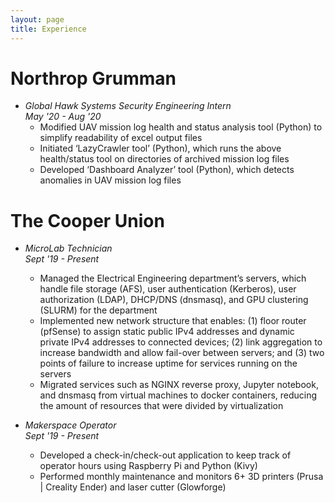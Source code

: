 ```yaml
---
layout: page
title: Experience
---
```


# Northrop Grumman
- <i> Global Hawk Systems Security Engineering Intern </i> <br>
<i> May '20 - Aug '20 </i>
    - Modified UAV mission log health and status analysis tool (Python) to simplify readability of excel output files
    - Initiated ‘LazyCrawler tool’ (Python), which runs the above health/status tool on directories of archived mission log files
    - Developed ‘Dashboard Analyzer’ tool (Python), which detects anomalies in UAV mission log files

# The Cooper Union
- <i>MicroLab Technician</i> <br>
<i>Sept '19 - Present</i>
    - Managed the Electrical Engineering department’s servers, which handle file storage (AFS), user authentication (Kerberos), user authorization (LDAP), DHCP/DNS (dnsmasq), and GPU clustering (SLURM) for the department
    - Implemented new network structure that enables: (1) floor router (pfSense) to assign static public IPv4 addresses and dynamic private IPv4 addresses to connected devices; (2) link aggregation to increase bandwidth and allow fail-over between servers; and (3) two points of failure to increase uptime for services running on the servers
    - Migrated services such as NGINX reverse proxy, Jupyter notebook, and dnsmasq from virtual machines to docker containers, reducing the amount of resources that were divided by virtualization


- <i>Makerspace Operator</i> <br>
<i>Sept '19 - Present</i>
    - Developed a check-in/check-out application to keep track of operator hours using Raspberry Pi and Python (Kivy)
    - Performed monthly maintenance and monitors 6+ 3D printers (Prusa \| Creality Ender) and laser cutter (Glowforge)